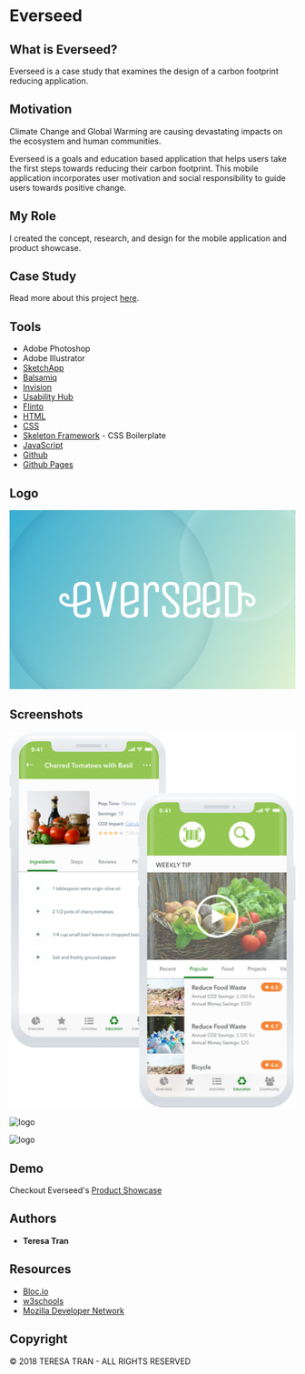 # Everseed

## What is Everseed?
Everseed is a case study that examines the design of a carbon footprint reducing application.  

## Motivation
Climate Change and Global Warming are causing devastating impacts on the ecosystem and human communities. 

Everseed is a goals and education based application that helps users take the first steps towards reducing their carbon footprint. This mobile application incorporates user motivation and social responsibility to guide users towards positive change.

## My Role
I created the concept, research, and design for the mobile application and product showcase. 

## Case Study
Read more about this project [here](http://teresatran.co/cs-everseed.html).


## Tools
* Adobe Photoshop
* Adobe Illustrator
* [SketchApp](https://www.sketchapp.com/)
* [Balsamiq](https://balsamiq.com/)
* [Invision](https://www.invisionapp.com/home)
* [Usability Hub](https://usabilityhub.com/)
* [Flinto](https://www.flinto.com/)
* [HTML](https://developer.mozilla.org/en-US/docs/Web/Guide/HTML/HTML5)
* [CSS](https://developer.mozilla.org/en-US/docs/Web/CSS/CSS3)
* [Skeleton Framework](http://getskeleton.com/) - CSS Boilerplate
* [JavaScript](https://developer.mozilla.org/en-US/docs/Web/JavaScript)
* [Github](https://github.com/)
* [Github Pages](https://pages.github.com/)

## Logo
![logo](https://github.com/tranteresa/everseed/blob/master/readme_assets/logo.png)


## Screenshots

![logo](https://github.com/tranteresa/everseed/blob/master/readme_assets/feature2-mobile.png)

![logo](https://github.com/tranteresa/everseed/blob/master/readme_assets/feature_02.png)

![logo](https://github.com/tranteresa/everseed/blob/master/readme_assets/feature_03.png)


## Demo
Checkout Everseed's [Product Showcase]()

## Authors

* **Teresa Tran**

## Resources
* [Bloc.io](https://www.bloc.io/?utm_campaign=search_bloc_brand&utm_adgroup=blockio---desktop-exact&utm_content=desktop&utm_term=bloc-io_exact&utm_source=adwords&utm_medium=cpc&gclid=EAIaIQobChMIorS7sISt2wIVV7jACh1BcA_KEAAYASAAEgIPFPD_BwE)
* [w3schools](https://www.w3schools.com/)
* [Mozilla Developer Network](https://developer.mozilla.org/en-US/)
 
 
## Copyright
© 2018 TERESA TRAN -  ALL RIGHTS RESERVED